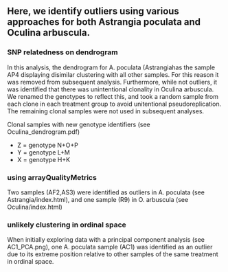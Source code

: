 ## Here, we identify outliers using various approaches for both Astrangia poculata and Oculina arbuscula.

### SNP relatedness on dendrogram
In this analysis, the dendrogram for A. poculata (Astrangiahas the sample AP4 displaying disimilar clustering with all other samples. For this reason it was removed from subsequent analysis. Furthermore, while not outliers, it was identified that there was unintentional clonality in Oculina arbuscula. We renamed the genotypes to reflect this, and took a random sample from each clone in each treatment group to avoid unitentional pseudoreplication. The remaining clonal samples were not used in subsequent analyses.

Clonal samples with new genotype identifiers (see Oculina_dendrogram.pdf)

- Z = genotype N+O+P
- Y = genotype L+M
- X = genotype H+K

### using arrayQualityMetrics
Two samples (AF2,AS3) were identified as outliers in A. poculata (see Astrangia/index.html), and one sample (R9) in O. arbuscula (see Oculina/index.html)

### unlikely clustering in ordinal space
When initially exploring data with a principal component analysis (see AC1_PCA.png), one A. poculata sample (AC1) was identified as an outlier due to its extreme position relative to other samples of the same treatment in ordinal space. 
